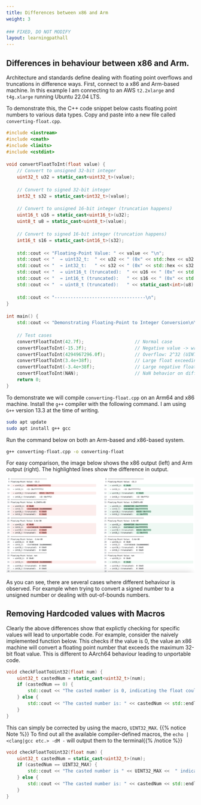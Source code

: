 ```yaml
---
title: Differences between x86 and Arm
weight: 3

### FIXED, DO NOT MODIFY
layout: learningpathall
---
```


## Differences in behaviour between x86 and Arm. 

Architecture and standards define dealing with floating point overflows and truncations in difference ways. First, connect to a x86 and Arm-based machine. In this example I am connecting to an AWS `t2.2xlarge` and `t4g.xlarge` running Ubuntu 22.04 LTS. 


To demonstrate this, the C++ code snippet below casts floating point numbers to various data types. Copy and paste into a new file called `converting-float.cpp`. 

```cpp
#include <iostream>
#include <cmath>
#include <limits>
#include <cstdint>

void convertFloatToInt(float value) {
    // Convert to unsigned 32-bit integer
    uint32_t u32 = static_cast<uint32_t>(value);

    // Convert to signed 32-bit integer
    int32_t s32 = static_cast<int32_t>(value);

    // Convert to unsigned 16-bit integer (truncation happens)
    uint16_t u16 = static_cast<uint16_t>(u32); 
    uint8_t u8 = static_cast<uint8_t>(value); 

    // Convert to signed 16-bit integer (truncation happens)
    int16_t s16 = static_cast<int16_t>(s32);

    std::cout << "Floating-Point Value: " << value << "\n";
    std::cout << "  → uint32_t:  " << u32 << " (0x" << std::hex << u32 << std::dec << ")\n";
    std::cout << "  → int32_t:   " << s32 << " (0x" << std::hex << s32 << std::dec << ")\n";
    std::cout << "  → uint16_t (truncated):  " << u16 << " (0x" << std::hex << u16 << std::dec << ")\n";
    std::cout << "  → int16_t (truncated):   " << s16 << " (0x" << std::hex << s16 << std::dec << ")\n";
    std::cout << "  → uint8_t (truncated):   " << static_cast<int>(u8) << std::endl;

    std::cout << "----------------------------------\n";
}

int main() {
    std::cout << "Demonstrating Floating-Point to Integer Conversion\n\n";

    // Test cases
    convertFloatToInt(42.7f);                   // Normal case
    convertFloatToInt(-15.3f);                  // Negative value -> wraps on unsigned
    convertFloatToInt(4294967296.0f);           // Overflow: 2^32 (UINT32_MAX + 1)
    convertFloatToInt(3.4e+38f);                // Large float exceeding UINT32_MAX
    convertFloatToInt(-3.4e+38f);               // Large negative float
    convertFloatToInt(NAN);                     // NaN behavior on different platforms
    return 0;
}
```

To demonstrate we will compile `converting-float.cpp` on an Arm64 and x86 machine. Install the `g++` compiler with the following command. I am using `G++` version 13.3 at the time of writing. 

```bash
sudo apt update
sudo apt install g++ gcc
```


 Run the command below on both an Arm-based and x86-based system. 

```bash
g++ converting-float.cpp -o converting-float 
```

For easy comparison, the image below shows the x86 output (left) and Arm output (right). The  highlighted lines show the difference in output. 

![differences](./differences.png)

As you can see, there are several cases where different behaviour is observed. For example when trying to convert a signed number to a unsigned number or dealing with out-of-bounds numbers. 

## Removing Hardcoded values with Macros

Clearly the above differences show that explictly checking for specific values will lead to unportable code. For example, consider the naively implemented function below. This checks if the value is 0, the value an x86 machine will convert a floating point number that exceeds the maximum 32-bit float value. This is different to AArch64 behaviour leading to unportable code. 

```cpp
void checkFloatToUint32(float num) {
    uint32_t castedNum = static_cast<uint32_t>(num);
    if (castedNum == 0) {
        std::cout << "The casted number is 0, indicating the float could out of bounds for uint32_t." << std::endl;
    } else {
        std::cout << "The casted number is: " << castedNum << std::endl;
    }
}
```

This can simply be corrected by using the macro, `UINT32_MAX`. 
{{% notice Note %}} To find out all the available compiler-defined macros, the `echo | <clang|gcc etc.> -dM -` will output them to the terminal{{% /notice %}}

```cpp
void checkFloatToUint32(float num) {
    uint32_t castedNum = static_cast<uint32_t>(num);
    if (castedNum == UINT32_MAX) {
        std::cout << "The casted number is " << UINT32_MAX <<  " indicating the float was out of bounds for uint32_t." << std::endl;
    } else {
        std::cout << "The casted number is: " << castedNum << std::endl;
    }
}
```

